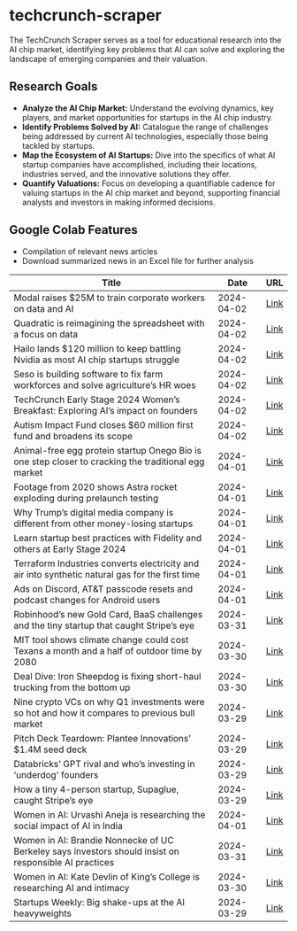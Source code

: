 # techcrunch-scraper

The TechCrunch Scraper serves as a tool for educational research into the AI chip market, identifying key problems that AI can solve and exploring the landscape of emerging companies and their valuation.

## Research Goals 

- **Analyze the AI Chip Market:** Understand the evolving dynamics, key players, and market opportunities for startups in the AI chip industry.
- **Identify Problems Solved by AI:** Catalogue the range of challenges being addressed by current AI technologies, especially those being tackled by startups.
- **Map the Ecosystem of AI Startups:** Dive into the specifics of what AI startup companies have accomplished, including their locations, industries served, and the innovative solutions they offer.
- **Quantify Valuations:** Focus on developing a quantifiable cadence for valuing startups in the AI chip market and beyond, supporting financial analysts and investors in making informed decisions.

## Google Colab Features 

- Compilation of relevant news articles
- Download summarized news in an Excel file for further analysis

| Title                                                                                          | Date       | URL  |
|-----------------------------------------------------------------------------------------------|------------|------|
| Modal raises $25M to train corporate workers on data and AI                                   | 2024-04-02 | [Link](https://techcrunch.com/2024/04/02/modal-raises-25m-to-make-corporate-upskilling-more-effective/)                                                  |
| Quadratic is reimagining the spreadsheet with a focus on data                                | 2024-04-02 | [Link](https://techcrunch.com/2024/04/02/quadratic-is-reimagining-the-spreadsheet-with-a-focus-on-data/)                                                  |
| Hailo lands $120 million to keep battling Nvidia as most AI chip startups struggle            | 2024-04-02 | [Link](https://techcrunch.com/2024/04/02/hailo-ai-chip-startup-lands-120m-to-battle-nvidia/)                                                             |
| Seso is building software to fix farm workforces and solve agriculture’s HR woes              | 2024-04-02 | [Link](https://techcrunch.com/2024/04/02/seso-is-building-software-to-fix-farm-workforces-and-solve-agricultures-hr-woes/)                                |
| TechCrunch Early Stage 2024 Women’s Breakfast: Exploring AI’s impact on founders              | 2024-04-02 | [Link](https://techcrunch.com/2024/04/02/techcrunch-early-stage-2024-womens-breakfast-exploring-ais-impact-on-founders/)                                  |
| Autism Impact Fund closes $60 million first fund and broadens its scope                       | 2024-04-02 | [Link](https://techcrunch.com/2024/04/02/autism-impact-fund/)                                                                                            |
| Animal-free egg protein startup Onego Bio is one step closer to cracking the traditional egg market | 2024-04-01 | [Link](https://techcrunch.com/2024/04/01/animal-free-egg-protein-onego-bio-40m/)                                                                         |
| Footage from 2020 shows Astra rocket exploding during prelaunch testing                      | 2024-04-01 | [Link](https://techcrunch.com/2024/04/01/astra-rocket-explodes-2020-launch-failure-video-footage/)                                                         |
| Why Trump’s digital media company is different from other money-losing startups               | 2024-04-01 | [Link](https://techcrunch.com/2024/04/01/why-trumps-digital-media-company-is-different-from-other-money-losing-startups/)                                  |
| Learn startup best practices with Fidelity and others at Early Stage 2024                     | 2024-04-01 | [Link](https://techcrunch.com/2024/04/01/learn-startup-best-practices-with-fidelity-and-others-at-early-stage-2024/)                                        |
| Terraform Industries converts electricity and air into synthetic natural gas for the first time | 2024-04-01 | [Link](https://techcrunch.com/2024/04/01/terraform-industries-converted-electricity-and-air-into-synthetic-natural-gas/)                                   |
| Ads on Discord, AT&T passcode resets and podcast changes for Android users                   | 2024-04-01 | [Link](https://techcrunch.com/2024/04/01/ads-on-discord-att-passcode-resets-and-podcast-changes-for-android-users/)                                         |
| Robinhood’s new Gold Card, BaaS challenges and the tiny startup that caught Stripe’s eye     | 2024-03-31 | [Link](https://techcrunch.com/2024/03/31/robinhoods-new-gold-card-baas-challenges-and-the-tiny-startup-that-caught-stripes-eye/)                             |
| MIT tool shows climate change could cost Texans a month and a half of outdoor time by 2080    | 2024-03-30 | [Link](https://techcrunch.com/2024/03/30/mit-outdoor-days/)                                                                                                |
| Deal Dive: Iron Sheepdog is fixing short-haul trucking from the bottom up                    | 2024-03-30 | [Link](https://techcrunch.com/2024/03/30/iron-sheepdog-is-fixing-short-haul-trucking-from-the-bottom-up/)                                                  |
| Nine crypto VCs on why Q1 investments were so hot and how it compares to previous bull market | 2024-03-29 | [Link](https://techcrunch.com/2024/03/29/nine-crypto-vcs-weigh-in-on-why-q1-investments-were-so-hot-and-how-it-compares-to-the-previous-bull-market/)  |
| Pitch Deck Teardown: Plantee Innovations’ $1.4M seed deck                                    | 2024-03-29 | [Link](https://techcrunch.com/2024/03/29/sample-seed-pitch-deck-plantee-innovations/)                                                                      |
| Databricks’ GPT rival and who’s investing in ‘underdog’ founders                              | 2024-03-29 | [Link](https://techcrunch.com/2024/03/29/databricks-gpt-rival-and-whos-investing-in-underdog-founders/)                                                      |
| How a tiny 4-person startup, Supaglue, caught Stripe’s eye                                   | 2024-03-29 | [Link](https://techcrunch.com/2024/03/29/supaglue-stripe-acquire-acquisition/)                                                                              |
| Women in AI: Urvashi Aneja is researching the social impact of AI in India                   | 2024-04-01 | [Link](https://techcrunch.com/2024/04/01/women-in-ai-urvashi-aneja-is-researching-the-social-impact-of-ai-in-india/)                                       |
| Women in AI: Brandie Nonnecke of UC Berkeley says investors should insist on responsible AI practices | 2024-03-31 | [Link](https://techcrunch.com/2024/03/31/women-in-ai-brandie-nonnecke-of-uc-berkeley-says-investors-should-insist-on-responsible-ai-practices/)            |
| Women in AI: Kate Devlin of King’s College is researching AI and intimacy                    | 2024-03-30 | [Link](https://techcrunch.com/2024/03/30/women-in-ai-kate-devlin-of-kings-college-is-researching-ai-and-intimacy/)                                         |
| Startups Weekly: Big shake-ups at the AI heavyweights                                          | 2024-03-29 | [Link](https://techcrunch.com/2024/03/29/startups-weekly-ai-shakeups/)                                                                                

